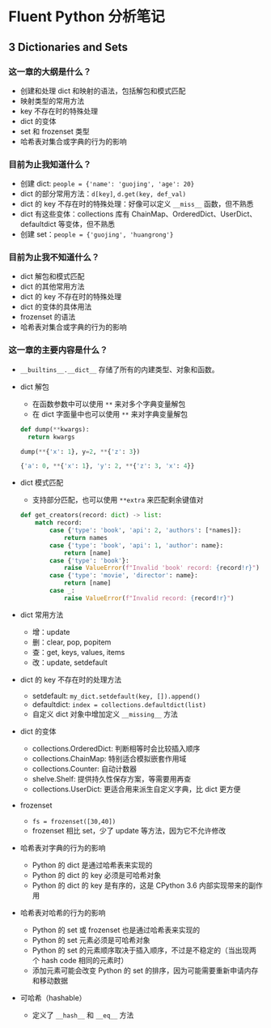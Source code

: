 # Fluent Python 分析笔记

## 3 Dictionaries and Sets

### 这一章的大纲是什么？

- 创建和处理 dict 和映射的语法，包括解包和模式匹配
- 映射类型的常用方法
- key 不存在时的特殊处理
- dict 的变体
- set 和 frozenset 类型
- 哈希表对集合或字典的行为的影响

### 目前为止我知道什么？

- 创建 dict: `people = {'name': 'guojing', 'age': 20}`
- dict 的部分常用方法：`d[key]`, `d.get(key, def_val)`
- dict 的 key 不存在时的特殊处理：好像可以定义 `__miss__` 函数，但不熟悉
- dict 有这些变体：collections 库有 ChainMap、OrderedDict、UserDict、defaultdict 等变体，但不熟悉
- 创建 set：`people = {'guojing', 'huangrong'}`

### 目前为止我不知道什么？

- dict 解包和模式匹配
- dict 的其他常用方法
- dict 的 key 不存在时的特殊处理
- dict 的变体的具体用法
- frozenset 的语法
- 哈希表对集合或字典的行为的影响

### 这一章的主要内容是什么？

- `__builtins__.__dict__` 存储了所有的内建类型、对象和函数。

- dict 解包
  - 在函数参数中可以使用 `**` 来对多个字典变量解包
  - 在 dict 字面量中也可以使用 `**` 来对字典变量解包

  ```python
  def dump(**kwargs):
    return kwargs

  dump(**{'x': 1}, y=2, **{'z': 3})
  ```

  ```python
  {'a': 0, **{'x': 1}, 'y': 2, **{'z': 3, 'x': 4}}
  ```

- dict 模式匹配
  - 支持部分匹配，也可以使用 `**extra` 来匹配剩余键值对

  ```python
  def get_creators(record: dict) -> list:
      match record:
          case {'type': 'book', 'api': 2, 'authors': [*names]}:
              return names
          case {'type': 'book', 'api': 1, 'author': name}:
              return [name]
          case {'type': 'book'}:
              raise ValueError(f"Invalid 'book' record: {record!r}")
          case {'type': 'movie', 'director': name}:
              return [name]
          case _:
              raise ValueError(f"Invalid record: {record!r}")
  ```

- dict 常用方法
  - 增：update
  - 删：clear, pop, popitem
  - 查：get, keys, values, items
  - 改：update, setdefault

- dict 的 key 不存在时的处理方法
  - setdefault: `my_dict.setdefault(key, []).append()`
  - defaultdict: `index = collections.defaultdict(list)`
  - 自定义 dict 对象中增加定义 `__missing__` 方法

- dict 的变体
  - collections.OrderedDict: 判断相等时会比较插入顺序
  - collections.ChainMap: 特别适合模拟嵌套作用域
  - collections.Counter: 自动计数器
  - shelve.Shelf: 提供持久性保存方案，等需要用再查
  - collections.UserDict: 更适合用来派生自定义字典，比 dict 更方便

- frozenset
  - `fs = frozenset([30,40])`
  - frozenset 相比 set，少了 update 等方法，因为它不允许修改

- 哈希表对字典的行为的影响
  - Python 的 dict 是通过哈希表来实现的
  - Python 的 dict 的 key 必须是可哈希对象
  - Python 的 dict 的 key 是有序的，这是 CPython 3.6 内部实现带来的副作用

- 哈希表对哈希的行为的影响
  - Python 的 set 或 frozenset 也是通过哈希表来实现的
  - Python 的 set 元素必须是可哈希对象
  - Python 的 set 的元素顺序取决于插入顺序，不过是不稳定的（当出现两个 hash code 相同的元素时）
  - 添加元素可能会改变 Python 的 set 的排序，因为可能需要重新申请内存和移动数据

- 可哈希（hashable）
  - 定义了 `__hash__` 和 `__eq__` 方法
